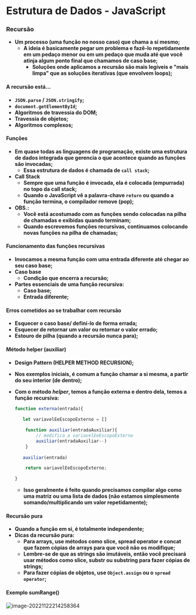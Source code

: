 # Estrutura de Dados - JavaScript



### Recursão

- **Um processo (uma função no nosso caso) que chama a si mesmo;**
  - **A ideia é basicamente pegar um problema e fazê-lo repetidamente em um pedaço menor ou em um pedaço que muda até que você atinja algum ponto final que chamamos de caso base;**
    - **Soluções onde aplicamos a recursão são mais legíveis e "mais limpa" que as soluções iterativas (que envolvem loops);**



#### A recursão está...

- **`JSON.parse` / `JSON.stringify`;**
- **`document.getElementById`;**
- **Algoritmos de travessia do DOM;**
- **Travessia de objetos;**
- **Algoritmos complexos;**



#### Funções

- **Em quase todas as linguagens de programação, existe uma estrutura de dados integrada que gerencia o que acontece quando as funções são invocadas;**
  - **Essa estrutura de dados é chamada de `call stack`;**
- **Call Stack**
  - **Sempre que uma função é invocada, ela é colocada (empurrada) no topo da call stack;**
  - **Quando o JavaScript vê a palavra-chave `return` ou quando a função termina, o compilador remove (pop);**
- **OBS.:**
  - **Você está acostumado com as funções sendo colocadas na pilha de chamadas e exibidas quando terminam;**
  - **Quando escrevemos funções recursivas, continuamos colocando novas funções na pilha de chamadas;**



#### Funcionamento das funções recursivas

- **Invocamos a mesma função com uma entrada diferente até chegar ao seu caso base;**
- **Caso base**
  - **Condição que encerra a recursão;**
- **Partes essenciais de uma função recursiva:**
  - **Caso base;**
  - **Entrada diferente;**



#### Erros cometidos ao se trabalhar com recursão

- **Esquecer o caso base/ definí-lo de forma errada;**
- **Esquecer de retornar um valor ou retornar o valor errado;**
- **Estouro de pilha (quando a recursão nunca para);**



#### Método helper (auxiliar)

- **Design Pattern (HELPER METHOD RECURSION);**

- **Nos exemplos iniciais, é comum a função chamar a si mesma, a partir do seu interior (de dentro);**

- **Com o método _helper_, temos a função externa e dentro dela, temos a função recursiva:**

  ````javascript
  function externa(entrada){
      
     let variavelEeEscopoExterno = []
  
      function auxiliar(entradaAuxiliar){
          // modifica a variavelEeEscopoExterno
          auxiliar(entradaAuxiliar--)
      }
      
     auxiliar(entrada)
  
      return variavelEeEscopoExterno;
  
  }
  ````

  - **Isso geralmente é feito quando precisamos compilar algo como uma matriz ou uma lista de dados (não estamos simplesmente somando/multiplicando um valor repetidamente);**



#### Recursão pura

- **Quando a função em si, é totalmente independente;**
- **Dicas da recursão pura:**
  - **Para arrays, use métodos como slice, spread operator e concat que fazem cópias de arrays para que você não os modifique;**
  - **Lembre-se de que as strings são imutáveis, então você precisará usar métodos como slice, substr ou substring para fazer cópias de strings;**
  - **Para fazer cópias de objetos, use `Object.assign` ou o `spread operator`;**



#### Exemplo sumRange()

![image-20221122214258364](/home/alexa/.config/Typora/typora-user-images/image-20221122214258364.png)
